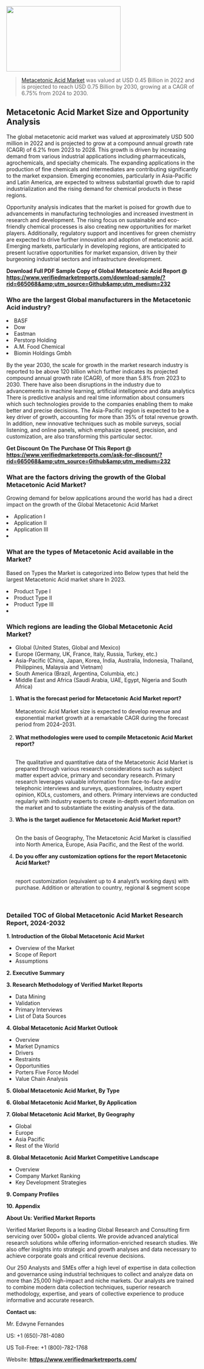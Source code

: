 <img src="https://ffe5etoiles.com/wp-content/uploads/2024/12/MST1-300x171.png" alt="" width="300" height="171" class="alignnone size-medium wp-image-20088" /><blockquote><p><p><a href="https://www.verifiedmarketreports.com/download-sample/?rid=665068&utm_source=Github&utm_medium=232" target="_blank">Metacetonic Acid Market</a> was valued at USD 0.45 Billion in 2022 and is projected to reach USD 0.75 Billion by 2030, growing at a CAGR of 6.75% from 2024 to 2030.</p></blockquote><p><h2>Metacetonic Acid Market Size and Opportunity Analysis</h2><p>The global metacetonic acid market was valued at approximately USD 500 million in 2022 and is projected to grow at a compound annual growth rate (CAGR) of 6.2% from 2023 to 2028. This growth is driven by increasing demand from various industrial applications including pharmaceuticals, agrochemicals, and specialty chemicals. The expanding applications in the production of fine chemicals and intermediates are contributing significantly to the market expansion. Emerging economies, particularly in Asia-Pacific and Latin America, are expected to witness substantial growth due to rapid industrialization and the rising demand for chemical products in these regions.</p><p>Opportunity analysis indicates that the market is poised for growth due to advancements in manufacturing technologies and increased investment in research and development. The rising focus on sustainable and eco-friendly chemical processes is also creating new opportunities for market players. Additionally, regulatory support and incentives for green chemistry are expected to drive further innovation and adoption of metacetonic acid. Emerging markets, particularly in developing regions, are anticipated to present lucrative opportunities for market expansion, driven by their burgeoning industrial sectors and infrastructure development.</p></p><p class=""><strong>Download Full PDF Sample Copy of Global Metacetonic Acid Report @ <a href="https://www.verifiedmarketreports.com/download-sample/?rid=665068&amp;utm_source=Github&amp;utm_medium=232" target="_blank">https://www.verifiedmarketreports.com/download-sample/?rid=665068&amp;utm_source=Github&amp;utm_medium=232</a></strong></p><h3 id="" class="">Who are the largest Global manufacturers in the Metacetonic Acid industry?</h3><p><li>BASF</li><li> Dow</li><li> Eastman</li><li> Perstorp Holding</li><li> A.M. Food Chemical</li><li> Biomin Holdings Gmbh</li></p><div class=""><div class="" dir="" data-message-author-role="" data-message-id="" data-message-model-slug=""><div class=""><div class=""><div class=""><div class="" dir="" data-message-author-role="" data-message-id="" data-message-model-slug=""><div class=""><div class=""><p>By the year 2030, the scale for growth in the market research industry is reported to be above 120 billion which further indicates its projected compound annual growth rate (CAGR), of more than 5.8% from 2023 to 2030. There have also been disruptions in the industry due to advancements in machine learning, artificial intelligence and data analytics There is predictive analysis and real time information about consumers which such technologies provide to the companies enabling them to make better and precise decisions. The Asia-Pacific region is expected to be a key driver of growth, accounting for more than 35% of total revenue growth. In addition, new innovative techniques such as mobile surveys, social listening, and online panels, which emphasize speed, precision, and customization, are also transforming this particular sector.</p><p><strong>Get Discount On The Purchase Of This Report @&nbsp; <a href="https://www.verifiedmarketreports.com/ask-for-discount/?rid=665068&amp;utm_source=Github&amp;utm_medium=232" target="_blank">https://www.verifiedmarketreports.com/ask-for-discount/?rid=665068&amp;utm_source=Github&amp;utm_medium=232</a></strong></p></div></div></div></div></div></div></div></div><h3 id="" class="">What are the factors driving the growth of the Global Metacetonic Acid Market?</h3><p id="" class="">Growing demand for below applications around the world has had a direct impact on the growth of the Global Metacetonic Acid Market</p><p id="" class=""><li>Application I</li><li> Application II</li><li> Application III</li><li> </li></p><h3 id="" class="">What are the types of Metacetonic Acid available in the Market?</h3><p id="" class="">Based on Types the Market is categorized into Below types that held the largest Metacetonic Acid market share In 2023.</p><p id="" class=""><li> Product Type I</li><li> Product Type II</li><li> Product Type III</li><li> </li></p><h3 id="" class="">Which regions are leading the Global Metacetonic Acid Market?</h3><ul><li>Global (United States, Global and Mexico)</li><li>Europe (Germany, UK, France, Italy, Russia, Turkey, etc.)</li><li>Asia-Pacific (China, Japan, Korea, India, Australia, Indonesia, Thailand, Philippines, Malaysia and Vietnam)</li><li>South America (Brazil, Argentina, Columbia, etc.)</li><li>Middle East and Africa (Saudi Arabia, UAE, Egypt, Nigeria and South Africa)</li></ul><p><ol><li><strong>What is the forecast period for Metacetonic Acid Market report?<br /></strong><br /><span data-sheets-root="1" data-sheets-value="{&quot;1&quot;:2,&quot;2&quot;:&quot;XXXX size is expected to develop revenue and exponential market growth at a remarkable CAGR during the forecast period from 2024&ndash;2030.&quot;}" data-sheets-userformat="{&quot;2&quot;:12674,&quot;4&quot;:{&quot;1&quot;:2,&quot;2&quot;:16776960},&quot;10&quot;:2,&quot;11&quot;:0,&quot;15&quot;:&quot;Arial&quot;,&quot;16&quot;:12}">Metacetonic Acid Market size is expected to develop revenue and exponential market growth at a remarkable CAGR during the forecast period from 2024&ndash;2031.</span><br /><br /></li><li><strong>What methodologies were used to compile Metacetonic Acid Market report?<br /><br /></strong><p>The qualitative and quantitative data of the&nbsp;Metacetonic Acid Market is prepared through various research considerations such as subject matter expert advice, primary and secondary research. Primary research leverages valuable information from face-to-face and/or telephonic interviews and surveys, questionnaires, industry expert opinion, KOLs, customers, and others. Primary interviews are conducted regularly with industry experts to create in-depth expert information on the market and to substantiate the existing analysis of the data.&nbsp;</p></li><li><strong>Who is the target audience for Metacetonic Acid Market report?<br /><br /></strong><p>On the basis of Geography, The&nbsp;Metacetonic Acid Market is classified into North America, Europe, Asia Pacific, and the Rest of the world.</p></li><li><strong>Do you offer any customization options for the report Metacetonic Acid Market?<br /><br /></strong><p>report customization (equivalent up to 4 analyst&rsquo;s working days) with purchase. Addition or alteration to country, regional &amp; segment scope</p><p>&nbsp;</p></li></ol></p><h3 id="" class="">Detailed TOC of Global Metacetonic Acid Market Research Report, 2024-2032</h3><p id="" class=""><strong>1. Introduction of the Global Metacetonic Acid Market</strong></p><ul><li>Overview of the Market</li><li>Scope of Report</li><li>Assumptions</li></ul><p id="" class=""><strong>2. Executive Summary</strong></p><p id="" class=""><strong>3. Research Methodology of&nbsp;Verified Market Reports</strong></p><ul><li>Data Mining</li><li>Validation</li><li>Primary Interviews</li><li>List of Data Sources</li></ul><p id="" class=""><strong>4. Global Metacetonic Acid Market Outlook</strong></p><ul><li>Overview</li><li>Market Dynamics</li><li>Drivers</li><li>Restraints</li><li>Opportunities</li><li>Porters Five Force Model</li><li>Value Chain Analysis</li></ul><p id="" class=""><strong>5. Global Metacetonic Acid Market, By&nbsp;Type</strong></p><p id="" class=""><strong>6. Global Metacetonic Acid Market, By Application</strong></p><p id="" class=""><strong>7. Global Metacetonic Acid Market, By Geography</strong></p><ul><li>Global</li><li>Europe</li><li>Asia Pacific</li><li>Rest of the World</li></ul><p id="" class=""><strong>8. Global Metacetonic Acid Market Competitive Landscape</strong></p><ul><li>Overview</li><li>Company Market Ranking</li><li>Key Development Strategies</li></ul><p id="" class=""><strong>9. Company Profiles</strong></p><p id="" class=""><strong>10. Appendix</strong></p><p id="" class=""><strong>About Us: Verified Market Reports</strong></p><p id="" class="">Verified Market Reports is a leading Global Research and Consulting firm servicing over 5000+ global clients. We provide advanced analytical research solutions while offering information-enriched research studies. We also offer insights into strategic and growth analyses and data necessary to achieve corporate goals and critical revenue decisions.</p><p id="" class="">Our 250 Analysts and SMEs offer a high level of expertise in data collection and governance using industrial techniques to collect and analyze data on more than 25,000 high-impact and niche markets. Our analysts are trained to combine modern data collection techniques, superior research methodology, expertise, and years of collective experience to produce informative and accurate research.</p><p id="" class=""><strong>Contact us:</strong></p><p id="" class="">Mr. Edwyne Fernandes</p><p id="" class="">US: +1 (650)-781-4080</p><p id="" class="">US Toll-Free: +1 (800)-782-1768</p><p id="" class="">Website: <a target="" data-test-app-aware-link=""><strong>https://www.verifiedmarketreports.com/</strong></a></p>
